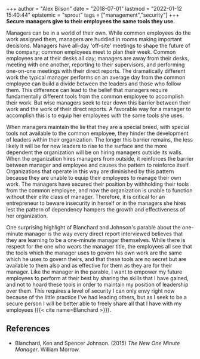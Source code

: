 +++
author = "Alex Bilson"
date = "2018-07-01"
lastmod = "2022-01-12 15:40:44"
epistemic = "sprout"
tags = ["management","security"]
+++
**Secure managers give to their employees the same tools they use.**

Managers can be in a world of their own. While common employees do the work assigned them, managers are huddled in rooms making important decisions. Managers have all-day 'off-site' meetings to shape the future of the company; common employees meet to plan their week. Common employees are at their desks all day; managers are away from their desks, meeting with one another, reporting to their supervisors, and performing one-on-one meetings with their direct reports. The dramatically different work the typical manager performs on an average day from the common employee can build a divide between the leaders and those who follow them. This difference can lead to the belief that managers require fundamentally different tools from the common employee to accomplish their work. But wise managers seek to tear down this barrier between their work and the work of their direct reports. A favorable way for a manager to accomplish this is to equip her employees with the same tools she uses.

When managers maintain the lie that they are a special breed, with special tools not available to the common employee, they hinder the development of leaders within their organization. The longer this barrier remains, the less likely it will be for new leaders to rise to the surface and the more dependent the organization will be on hiring managers outside its walls. When the organization hires managers from outside, it reinforces the barrier between manager and employee and causes the pattern to reinforce itself. Organizations that operate in this way are diminished by this pattern because they are unable to equip their employees to manage their own work. The managers have secured their position by withholding their tools from the common employee, and now the organization is unable to function without their elite class of manager. Therefore, it is critical for an entrepreneur to beware insecurity in herself or in the managers she hires lest the pattern of dependency hampers the growth and effectiveness of her organization.

One surprising highlight of Blanchard and Johnson's parable about the one-minute manager is the way every direct report interviewed believes that they are learning to be a one-minute manager themselves. While there is respect for the one who wears the manager title, the employees all see that the tools which the manager uses to govern his own work are the same which he uses to govern theirs, and that these tools are no secret but are available to them also and as effective for them as they are for their manager. Like the manager in the parable, I want to empower my future employees to perform at their best by sharing the skills that I have gained, and not to hoard these tools in order to maintain my position of leadership over them. This requires a level of security I can only envy right now because of the little practice I've had leading others, but as I seek to be a secure person I will be better able to freely share all that I have with my employees ({{< cite name=Blanchard >}}).

## References

- Blanchard, Ken and Spencer Johnson. (2015) _The New One Minute Manager_. William Morrow.
